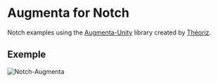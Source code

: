 ﻿Augmenta for Notch
=======================

Notch examples using the [Augmenta-Unity](https://github.com/theoriz/augmentaunity) library created by [Théoriz](http://www.theoriz.com/en/).


Exemple
-------------------------------------
![Notch-Augmenta](https://user-images.githubusercontent.com/64955193/136235171-f96533bb-cc09-4945-a98a-d9572686424b.gif)

